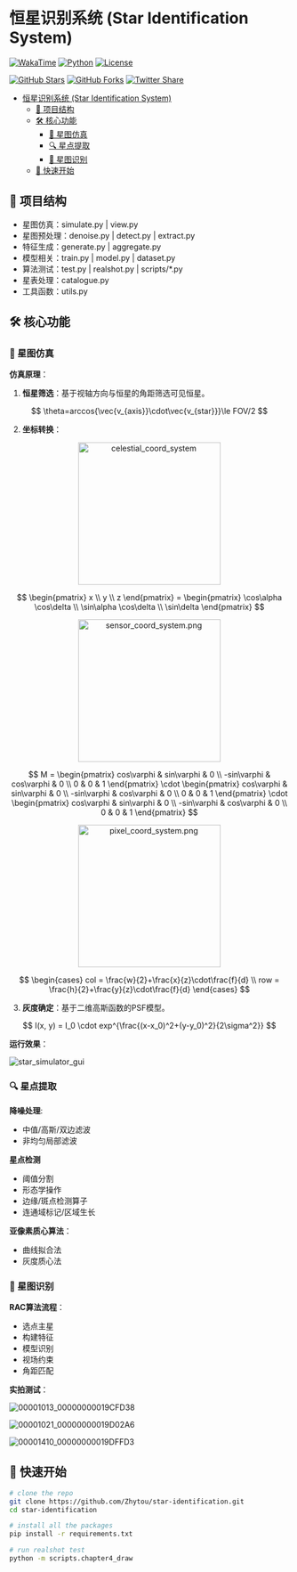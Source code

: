 # 恒星识别系统 (Star Identification System)

[![WakaTime](https://wakatime.com/badge/user/a7b329b7-d489-40d2-9239-8be7cf83b65e/project/018d0c19-921c-4e32-b5ce-f4af890fa9eb.svg)](https://wakatime.com/badge/user/a7b329b7-d489-40d2-9239-8be7cf83b65e/project/018d0c19-921c-4e32-b5ce-f4af890fa9eb)
[![Python](https://img.shields.io/badge/Python-3.10%2B-blue?logo=python)](https://www.python.org/)
[![License](https://img.shields.io/badge/License-MIT-green)](LICENSE)

[![GitHub Stars](https://img.shields.io/github/stars/Zhytou/star-identification)](https://github.com/Zhytou/star-identification/stargazers)
[![GitHub Forks](https://img.shields.io/github/forks/Zhytou/star-identification)](https://github.com/Zhytou/star-identification/network/members)
[![Twitter Share](https://img.shields.io/twitter/url?url=https%3A%2F%2Fgithub.com%2FZhytou%2Fstar-identification&style=social)](https://twitter.com/intent/tweet?text=Check%20out%20this%20awesome%20star%20identification%20system!&url=https%3A%2F%2Fgithub.com%2FZhytou%2Fstar-identification)

- [恒星识别系统 (Star Identification System)](#恒星识别系统-star-identification-system)
  - [📂 项目结构](#-项目结构)
  - [🛠️ 核心功能](#️-核心功能)
    - [🌌 星图仿真](#-星图仿真)
    - [🔍 星点提取](#-星点提取)
    - [🎯 星图识别](#-星图识别)
  - [🚀 快速开始](#-快速开始)

## 📂 项目结构

- 星图仿真：simulate.py | view.py
- 星图预处理：denoise.py | detect.py | extract.py
- 特征生成：generate.py | aggregate.py
- 模型相关：train.py | model.py | dataset.py
- 算法测试：test.py | realshot.py | scripts/*.py
- 星表处理：catalogue.py
- 工具函数：utils.py

## 🛠️ 核心功能

### 🌌 星图仿真

**仿真原理**：

1. **恒星筛选**：基于视轴方向与恒星的角距筛选可见恒星。

  $$
    \theta=arccos{\vec{v_{axis}}\cdot\vec{v_{star}}}\le FOV/2
  $$

2. **坐标转换**：
  
  <div align="center">
    <img src="imgs/celestial_coord_system.png" alt="celestial_coord_system" width="256">
  </div>

  $$
  \begin{pmatrix}
  x \\
  y \\
  z
  \end{pmatrix} =
  \begin{pmatrix}
  \cos\alpha \cos\delta \\
  \sin\alpha \cos\delta \\
  \sin\delta
  \end{pmatrix}
  $$

  <div align="center">
    <img src="imgs/sensor_coord_system.png" alt="sensor_coord_system.png" width="256">
  </div>
  
  $$
  M =
  \begin{pmatrix}
  cos\varphi & sin\varphi & 0 \\
  -sin\varphi & cos\varphi & 0 \\
  0 & 0 & 1
  \end{pmatrix}
  \cdot
  \begin{pmatrix}
  cos\varphi & sin\varphi & 0 \\
  -sin\varphi & cos\varphi & 0 \\
  0 & 0 & 1
  \end{pmatrix}
  \cdot
  \begin{pmatrix}
  cos\varphi & sin\varphi & 0 \\
  -sin\varphi & cos\varphi & 0 \\
  0 & 0 & 1
  \end{pmatrix}
  $$

  <div align="center">
    <img src="imgs/pixel_coord_system.png" alt="pixel_coord_system.png" width="256">
  </div>

  $$
  \begin{cases}
  col = \frac{w}{2}+\frac{x}{z}\cdot\frac{f}{d} \\
  row = \frac{h}{2}+\frac{y}{z}\cdot\frac{f}{d}
  \end{cases}
  $$

3. **灰度确定**：基于二维高斯函数的PSF模型。

  $$
    I(x, y) = I_0 \cdot exp^{\frac{(x-x_0)^2+(y-y_0)^2}{2\sigma^2}}
  $$


**运行效果**：

![star_simulator_gui](imgs/star_simulator_gui.png)

### 🔍 星点提取

**降噪处理**:

- 中值/高斯/双边滤波
- 非均匀局部滤波

**星点检测**

- 阈值分割
- 形态学操作
- 边缘/斑点检测算子
- 连通域标记/区域生长

**亚像素质心算法**：

- 曲线拟合法
- 灰度质心法

### 🎯 星图识别

**RAC算法流程**：

- 选点主星
- 构建特征
- 模型识别
- 视场约束
- 角距匹配

**实拍测试**：

![00001013_00000000019CFD38](res/chapter4/realshot/00001013_00000000019CFD38.bmp)

![00001021_00000000019D02A6](res/chapter4/realshot/00001021_00000000019D02A6.bmp)

![00001410_00000000019DFFD3](res/chapter4/realshot/00001410_00000000019DFFD3.bmp)

## 🚀 快速开始

```bash
# clone the repo
git clone https://github.com/Zhytou/star-identification.git  
cd star-identification  

# install all the packages
pip install -r requirements.txt  

# run realshot test
python -m scripts.chapter4_draw
```
